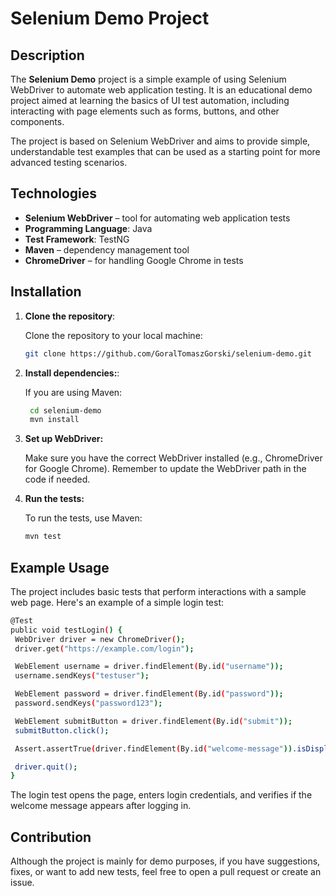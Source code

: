# Selenium Demo Project

## Description

The **Selenium Demo** project is a simple example of using Selenium WebDriver to automate web application testing. It is an educational demo project aimed at learning the basics of UI test automation, including interacting with page elements such as forms, buttons, and other components.

The project is based on Selenium WebDriver and aims to provide simple, understandable test examples that can be used as a starting point for more advanced testing scenarios.

## Technologies

- **Selenium WebDriver** – tool for automating web application tests
- **Programming Language**: Java
- **Test Framework**: TestNG
- **Maven** – dependency management tool
- **ChromeDriver** – for handling Google Chrome in tests

## Installation

1. **Clone the repository**:

   Clone the repository to your local machine:

   ```bash
   git clone https://github.com/GoralTomaszGorski/selenium-demo.git
   
2. **Install dependencies:**:

    If you are using Maven:

   ```bash
    cd selenium-demo
    mvn install

3. **Set up WebDriver:**


    Make sure you have the correct WebDriver installed (e.g., ChromeDriver for Google Chrome). Remember to update the WebDriver path in the code if needed.

4. **Run the tests:**

   To run the tests, use Maven:
    ```bash
    mvn test
    ```

## Example Usage

The project includes basic tests that perform interactions with a sample web page. Here's an example of a simple login test:

   ```bash
@Test
public void testLogin() {
    WebDriver driver = new ChromeDriver();
    driver.get("https://example.com/login");

    WebElement username = driver.findElement(By.id("username"));
    username.sendKeys("testuser");

    WebElement password = driver.findElement(By.id("password"));
    password.sendKeys("password123");

    WebElement submitButton = driver.findElement(By.id("submit"));
    submitButton.click();

    Assert.assertTrue(driver.findElement(By.id("welcome-message")).isDisplayed());

    driver.quit();
}
   ```
The login test opens the page, enters login credentials, and verifies if the welcome message appears after logging in.

## Contribution
Although the project is mainly for demo purposes, if you have suggestions, fixes, or want to add new tests, feel free to open a pull request or create an issue.
